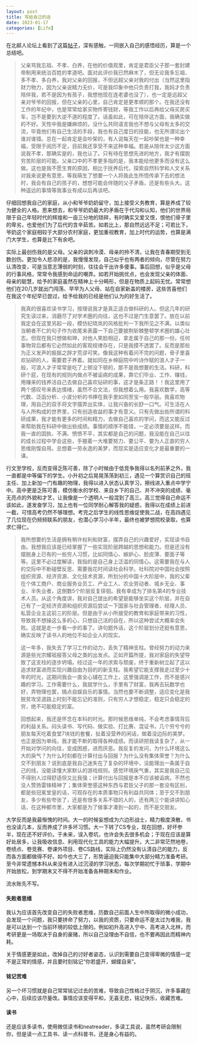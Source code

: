 ```yaml
---
layout: post
title: 写给自己的话
date: 2023-01-17
categories:	[Life]
---
```


在北邮人论坛上看到了这篇[帖子](https://bbs.byr.cn/#!article/Talking/6377872?p=1)，深有感触，一同嵌入自己的感悟经历，算是一个总结吧。

> 父亲骂我忘祖、不孝、白养，在他的价值观里，肯定是君臣父子那一套封建帝制用来统治百姓的孝道吧。面对此评价我已然麻木了，但无论我多忘祖、多不孝、多白养，我对父亲的回报，不但远超父亲对我的付出（当然这里指财力物力，因为父亲说精力无价，可是我印象中他只负责打我，我妈才负责陪伴我，若不是因为有孩子，我想他现在连老婆也没了），也一定是远超父亲对爷爷的回报，但在父亲的心里，自己肯定是更孝顺的那个。在我还没有工作的年纪中，也是常常给家买物件寄钱财，等我工作以后再给父母买房买车，岂不是要到大逆不道的程度了。话虽如此，可在陪伴这方面，我确实做的不好。天性中我是嫌麻烦的，没什么共同语言我也不想与父母有太多的交流，毕竟他们有自己生活的手段，我也有自己度日的技能，也无所谓论出个谁对谁错。总在一起肯定是会吵架的，有人说每天在一起吵架也是一种幸福，受限于阅历不足，目前我还享受不来这种幸福。若是从陪伴太少这方面说我不孝，那确实是的，我也认了。只有待在思想先进的地方，我才有摆脱穷苦阶层的可能。父亲口中的不孝更多指的是，我本能给他更多而没有这么做。这也是我不愿生育的原因，相比于抚养后代，探索自然科学和人文关系对我来说更有意思，等我萌生了想要一个人将我此生所悟传承下去的想法时，我会有自己的孩子的，想想可能会伴随的父子矛盾，还是有些头大。这种遥远的事情等我事业有成以后再谈吧。

仔细回想我自己的家庭，从小和爷爷奶奶留守，加上接受义务教育，算是养成了较为健全的人格。思来想去，和爷爷奶奶最大的矛盾在于代沟和认知，他们的世界局限于自己年轻时代的辉煌和一亩三分地的琐碎，有时确实又爱又恨，恨他们骨子里的卑劣，也爱他们为了后代的含辛茹苦。如若比上，那自然远远不足；可若比下，爷奶这个家庭相较于大部分农村家庭，更加重视教育，加上时代的运势，也算是满门大学生，也算是比下有余吧。

实际上最创伤我的是父母。父亲的讽刺冷漠、母亲的拎不清，让我在青春期受到无数创伤。更加令人悲凉的是，我慢慢发现，自己似乎也有两者的倾向，尽管在努力认清改变，可是当意志薄弱的时刻，往往会干出许多傻事。事后回想，似乎是父母的行事风格，常常令我感到命运的嘲弄。如若开始挑优点，也会发现父亲的体面、母亲的聪慧，给予的家庭虽然在精神上十分畸形，但是在物质上起码无忧。常常想他们在20几岁就出门闯荡、早早为人父母、站在自家新盖的楼房，这些苦喜他们在我这个年纪早已尝过，给予给我的已经是他们认为的好生活了。

> 我真的很喜欢读书学习，按理说我才是真正适合做科研的人。但这几年的研究生读过来，消磨尽了对学术圈的向往，这也不过是门生意罢了。放在以前我定会在这里另起一段，模仿纪晓岚的风格批判一下我所见之不满，以类似当朝者不仁的句子作为收尾来表露一下自己要披荆斩棘整顿学术圈的雄心壮志。但现在我只想做和珅，对他人笑脸相迎，拿走属于自己的那一份。任何事物背后都有它必然如此的客观规律存在，只是我摸不透罢了。反而是那些为正义发声的振振之辞才荒谬可笑。像我这种有着问不完的问题，骨子里喜欢钻研的人，需要君子养着。就如同在乡绅庭院中吟诗作赋的浪人才子一般，可浪人才子常常是吃了上顿没下顿的，那不是我想要的生活。科研，科研个屁，在现有的规则内做点不被诟病的成果，靠它们毕业、工作、赚钱，用赚来的钱养活自己去做自己喜欢钻研的事，这才是条正路！！我这里用了两个感叹号来表达情绪，虽然不合文法，但我想着么用。我喜欢数学，高等代数、泛函分析、小波分析的书捧在我手里如同至宝一般华丽。我喜欢物理，用自己的双手将文字摆弄出实体，让我兴奋的长舒一口气。可生活在人与人所构成的世界里，只有创造收益的事才有意义。只有先做出些所谓的科研成果，我才能有更多的时间和精力，去做自己喜欢的学问，而这又能反过来帮助我在科研中做出些成绩。事情的顺序不能错，一定必须要是这样。而我一直的固执、不满、愤愤不平，其实都是自己的问题，我没能在自己以往的成长过程中学会这些，手握着一大堆要努力、要公平、要为人正直的穷人思维刚愎自用。总想着一劳永逸的美梦，而现实是适应变化才是最重要的一课。

行文至学校，反而变得乏陈可善，除了小时候由于低竞争我得以名列前茅之外，我一直都是中等偏下的学生。小升初之后晃晃荡荡到初三，遇见一个算赏识自己的班主任、加上新加一门有趣的物理，我得以进入状态认真学习，擦线进入重点中学宁中。高中更是乏陈可善，模仿衡水的学校、来自乡下的自己、并不冲突的成绩、毫无亮点的外貌和才艺，让我像是一个透明人一般混到了高三。高三觉得自己命运不该如此，遂发奋学习，加上也有一位同学耐心解答我的疑惑，我得以在成绩上前进一截，可惜高考仍然不够理想。考完之后学生的线性思维促使我二战，在高四遇见了几位现在仍频频联系的朋友，也潜心学习小半年，最终也被梦想院校录取，也算求仁得仁。

> 我所想要的生活是拥有稍许权利和财富，摆弄自己的兴趣爱好，实现读书自由。我想我应该是已经掌握了一些实现阶层跨越的思想和能力。但是还没有摆脱身上已有的一些穷人习惯，比如同情心、嫉妒心、脸皮薄、要面子等等。这里不必过度解读，我指的是自己身上泛滥的同情心。这需要我在与人的交际中不断碰壁反思、需要我花时间读社会科学。社科院对中国社会按照组织资源、经济资源、文化技术资源，所划分的中国十大阶层中，我的父辈在个体工商户、商业服务业员工、产业工人、农业劳动者、城乡无业、事业、半失业者，这倒数5个阶层反复徘徊。我有幸成为了排名第4的专业技术人员。从这个角度讲，我对自己提出的希望是能够坐实这个阶层，并在自己有了一定经济资源和组织资源后尝试一下国家与社会管理者、经理人员、私营企业主这前三的阶层。但是由于从小所接受的教育和家庭带来的习性，导致我不想操这么多的心，只想自己活的自在，所以这种尝试大概率会失败。这就是走一步看一步的事了。讲句题外话，这个阶层划分还挺有意思，确实反映了读书人的地位不如企业人的现实。
>
> 这一年多，我失去了学习工作的动力，丢失了精神支柱。曾经努力的动力来源是些光宗耀祖报答父母之类的出发点。正如开篇所提，我对家庭的失望导致了这支柱的逐步坍塌。经过这一年的求索与颓废，终于重新树立起了这以追求财富进而实现兴趣自由为目的的新支柱。我希望它能支撑我走过至少十年的时光，这期间我会一直全心铺在工作上，这里强调是工作，而不是感兴趣的学习。工作需要什么，我就学什么，手里有了财富，我再去玩数学也好，弄物理也罢，搞点自娱自乐的事情。当然也要不断调整，适应变化是我脱贫攻坚道路上时刻不能忘记的准则，只有穷人才想稳定，稳定只会稳定的穷，绝不可能稳定的富。
>
> 回想起来，我还是怀念在本科的时光。那时候思维单纯，不会考虑事情背后的利益关系。闷头读书、写代码、做实验、打比赛、混证书，几个穷兮兮的朋友每天吃着食堂7块钱的套餐，扯着没营养的闲话，做着没边际的美梦。也正是因为单纯，我才能不断的取得各种成绩。而读研把我读复杂了，从一开始对学问的向往，变成困惑，进而厌恶。我反复的发问，为什么环境这么大的戾气？为什么时刻都在计算付出与回报？为什么没有集体荣誉？为什么交不到朋友？说到底是我自己迷失在了复杂的环境中，没能理出一条属于自己的线，没能读懂大家默认的游戏规则。感觉环境戾气重，其实是我自己见不得别人过得舒适但又比我强；计算付出与回报是本不应该被诟病，不然也没人赞扬雷锋精神了；集体荣誉感这种东西与君臣父子的那一套没有区别，都是些冠冕堂皇的话，可观存在的本质事物只有利益共同体；至于交不到朋友，多少有些夸张了，还是有很多关系不错的人的，还有两三个能讲讲知心话，在这种都市里，大家都是为了做事才凑到一起的，而不是交朋友。

大学反而是我最惭愧的时间。大一的时候妄想成为六边形战士，精力极度涣散，书也没读几本，反而养成了许多坏习惯。大一下转了CS专业，现在回想，好坏参半，现在还不好评价。于未来，误入卷坑，也许会失去很多机会；于现在应该是算好处居多，让我吸收信息、利用现代化工具的能力大幅提升。大二非常茫然地卷，卷绩点、卷竞赛、卷课外项目、卷CS路线，实际上仍然没有认清自己的能力，反而各方面都做得不好。如今也大三了，形势逼迫我只能集中大部分精力准备考研。至今非常遗憾本科从来没有进入过沉浸的学习状态，每次学期初忙于琐事，学期中开始放松，到学期末又不得不开始准备各种期末和作业。



流水账先不写。



#### 失败者思维

我认为应该首先改变自己的失败者思维，历数自己前面人生中所取得的微小成功，会发现一个问题，我只要拼命了努力，以我的资质，只要命运不是太过为难我，我是可以达到一个当前环境的较低上限的。例如初升高进入宁中、高考进入北林，而考研更是一场取决于自身的豪赌，所以自己没理由不自信，也不要再因此而精神内耗。

关于情感更是如此，改掉自己的讨好者姿态，认识到需要自己变得卑微的情感一定不是正常的情感，并且要时刻铭记“你若盛开，蝴蝶自来”。

#### 铭记苦难

另一个坏习惯就是自己常常铭记过去的苦难，导致自己性格过于阴沉，许多事藏在心中，后续应该尽量改。事情应该变得平和，无喜无悲，铭记快乐，收藏苦难。

#### 读书

还是应该多读书，使用微信读书和neatreader，多读工具说，虽然考研会限制你，但是读一点工具书、读一点科普书，还是身心有益的。















